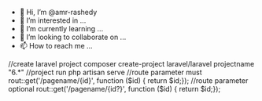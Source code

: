- 👋 Hi, I’m @amr-rashedy
- 👀 I’m interested in ...
- 🌱 I’m currently learning ...
- 💞️ I’m looking to collaborate on ...
- 📫 How to reach me ...

<!---
amr-rashedy/amr-rashedy is a ✨ special ✨ repository because its `README.md` (this file) appears on your GitHub profile.
You can click the Preview link to take a look at your changes.
--->
//create laravel project
composer create-project laravel/laravel projectname "6.*"
//project run
php artisan serve
//route parameter must
rout::get('/pagename/{id}', function ($id) {
return $id;});
//route parameter optional
rout::get('/pagename/{id?}', function ($id) {
return $id;});
